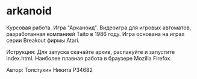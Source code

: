 # arkanoid
Курсовая работа. Игра "Арканоид". Видеоигра для игровых автоматов, разработанная компанией Taito в 1986 году. Игра основана на играх серии Breakout фирмы Atari.

Иструкция:
Для запуска скачайте архив, распакуйте и запустите index.html. Наиболее плавная работа в браузере Mozilla Firefox.

Автор:
Толстухин Никита P34682
